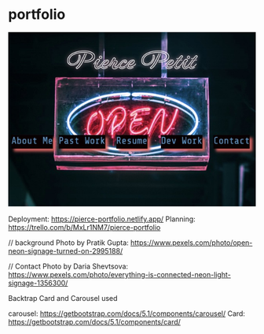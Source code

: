 # portfolio

<!-- // layout for project page
<!-- { 
        title: ,
        deployment: ,
        image: ,
        github: ,
        info: ,
    }, -->

![](/assets/images/project-pics/websitepic.jpeg)

Deployment: https://pierce-portfolio.netlify.app/
Planning: https://trello.com/b/MxLr1NM7/pierce-portfolio

// background Photo by Pratik Gupta: https://www.pexels.com/photo/open-neon-signage-turned-on-2995188/

// Contact Photo by Daria Shevtsova: https://www.pexels.com/photo/everything-is-connected-neon-light-signage-1356300/

Backtrap Card and Carousel used

carousel: https://getbootstrap.com/docs/5.1/components/carousel/
Card: https://getbootstrap.com/docs/5.1/components/card/


<!-- // background about Photo by Mahmoud A. Hassan: https://www.pexels.com/photo/a-neon-lighted-statement-of-words-2915965/ -->